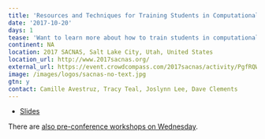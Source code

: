 ```yaml
---
title: 'Resources and Techniques for Training Students in Computational Skills'
date: '2017-10-20'
days: 1
tease: 'Want to learn more about how to train students in computational methods?'
continent: NA
location: 2017 SACNAS, Salt Lake City, Utah, United States 
location_url: http://www.2017sacnas.org/
external_url: https://event.crowdcompass.com/2017sacnas/activity/PgfRQW3Nrl
image: /images/logos/sacnas-no-text.jpg
gtn: y
contact: Camille Avestruz, Tracy Teal, Joslynn Lee, Dave Clements
---
```


* [Slides](https://drive.google.com/file/d/0BxfIxI6kQS-oSzZ1MlI2UUJkN0U/view?usp=sharing)

There are [also pre-conference workshops on Wednesday](/src/events/2017-sacnas/index.md).
